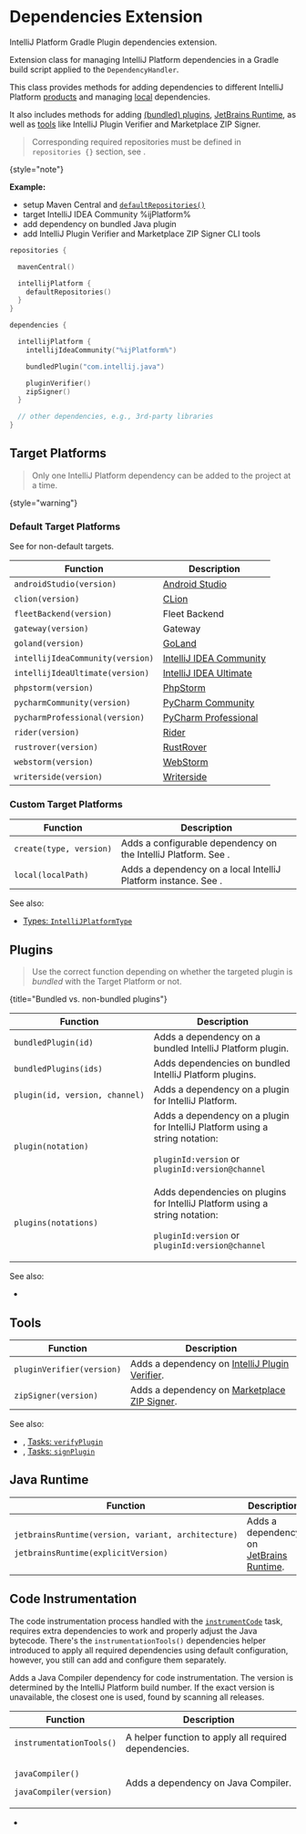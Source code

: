 <!-- Copyright 2000-2024 JetBrains s.r.o. and contributors. Use of this source code is governed by the Apache 2.0 license. -->

# Dependencies Extension

<link-summary>IntelliJ Platform Gradle Plugin dependencies extension.</link-summary>

<include from="tools_intellij_platform_gradle_plugin.md" element-id="EAP_Status"/>

Extension class for managing IntelliJ Platform dependencies in a Gradle build script applied to the `DependencyHandler`.

This class provides methods for adding dependencies to different IntelliJ Platform [products](#default-target-platforms) and managing [local](#custom-target-platforms) dependencies.

It also includes methods for adding [(bundled) plugins](#plugins), [JetBrains Runtime](#java-runtime), as well as [tools](#tools) like IntelliJ Plugin Verifier and Marketplace ZIP Signer.

> Corresponding required repositories must be defined in `repositories {}` section, see [](tools_intellij_platform_gradle_plugin_repositories_extension.md).
>
{style="note"}

**Example:**

- setup Maven Central and [`defaultRepositories()`](tools_intellij_platform_gradle_plugin_repositories_extension.md#default-repositories)
- target IntelliJ IDEA Community %ijPlatform%
- add dependency on bundled Java plugin
- add IntelliJ Plugin Verifier and Marketplace ZIP Signer CLI tools

```kotlin
repositories {

  mavenCentral()

  intellijPlatform {
    defaultRepositories()
  }
}

dependencies {

  intellijPlatform {
    intellijIdeaCommunity("%ijPlatform%")

    bundledPlugin("com.intellij.java")

    pluginVerifier()
    zipSigner()
  }

  // other dependencies, e.g., 3rd-party libraries
}
```

## Target Platforms

> Only one IntelliJ Platform dependency can be added to the project at a time.
>
{style="warning"}

### Default Target Platforms

See [](#custom-target-platforms) for non-default targets.

| Function                         | Description                                         |
|----------------------------------|-----------------------------------------------------|
| `androidStudio(version)`         | [Android Studio](android_studio.md)                 |
| `clion(version)`                 | [CLion](clion.md)                                   |
| `fleetBackend(version)`          | Fleet Backend                                       |
| `gateway(version)`               | Gateway                                             |
| `goland(version)`                | [GoLand](goland.md)                                 |
| `intellijIdeaCommunity(version)` | [IntelliJ IDEA Community](idea.md)                  |
| `intellijIdeaUltimate(version)`  | [IntelliJ IDEA Ultimate](idea_ultimate.md)          |
| `phpstorm(version)`              | [PhpStorm](phpstorm.md)                             |
| `pycharmCommunity(version)`      | [PyCharm Community](pycharm.md)                     |
| `pycharmProfessional(version)`   | [PyCharm Professional](pycharm.md)                  |
| `rider(version)`                 | [Rider](rider.md)                                   |
| `rustrover(version)`             | [RustRover](https://www.jetbrains.com/rust/)        |
| `webstorm(version)`              | [WebStorm](webstorm.md)                             |
| `writerside(version)`            | [Writerside](https://www.jetbrains.com/writerside/) |

### Custom Target Platforms

| Function                | Description                                                                                                                                |
|-------------------------|--------------------------------------------------------------------------------------------------------------------------------------------|
| `create(type, version)` | Adds a configurable dependency on the IntelliJ Platform. See [](tools_intellij_platform_gradle_plugin.md#dependenciesParametrizePlatform). |
| `local(localPath)`      | Adds a dependency on a local IntelliJ Platform instance. See [](tools_intellij_platform_gradle_plugin.md#dependenciesLocalPlatform).       |

See also:

- [Types: `IntelliJPlatformType`](tools_intellij_platform_gradle_plugin_types.md#IntelliJPlatformType)

## Plugins

> Use the correct function depending on whether the
targeted plugin is _bundled_ with the Target Platform or not.
>
{title="Bundled vs. non-bundled plugins"}

| Function                       | Description                                                                                                                         |
|--------------------------------|-------------------------------------------------------------------------------------------------------------------------------------|
| `bundledPlugin(id)`            | Adds a dependency on a bundled IntelliJ Platform plugin.                                                                            |
| `bundledPlugins(ids)`          | Adds dependencies on bundled IntelliJ Platform plugins.                                                                             |
| `plugin(id, version, channel)` | Adds a dependency on a plugin for IntelliJ Platform.                                                                                |
| `plugin(notation)`             | Adds a dependency on a plugin for IntelliJ Platform using a string notation:<p>`pluginId:version` or `pluginId:version@channel`</p> |
| `plugins(notations)`           | Adds dependencies on plugins for IntelliJ Platform using a string notation:<p>`pluginId:version` or `pluginId:version@channel`</p>  |

See also:

- [](plugin_dependencies.md)

## Tools

| Function                  | Description                                                                         |
|---------------------------|-------------------------------------------------------------------------------------|
| `pluginVerifier(version)` | Adds a dependency on [IntelliJ Plugin Verifier](verifying_plugin_compatibility.md). |
| `zipSigner(version)`      | Adds a dependency on [Marketplace ZIP Signer](plugin_signing.md).                   |

See also:

- [](verifying_plugin_compatibility.md), [Tasks: `verifyPlugin`](tools_intellij_platform_gradle_plugin_tasks.md#verifyPlugin)
- [](plugin_signing.md), [Tasks: `signPlugin`](tools_intellij_platform_gradle_plugin_tasks.md#signPlugin)

## Java Runtime

| Function                                                                                            | Description                                                                                                                   |
|-----------------------------------------------------------------------------------------------------|-------------------------------------------------------------------------------------------------------------------------------|
| <p>`jetbrainsRuntime(version, variant, architecture)`</p><p>`jetbrainsRuntime(explicitVersion)`</p> | Adds a dependency on [JetBrains Runtime](ide_development_instance.md#using-a-jetbrains-runtime-for-the-development-instance). |

## Code Instrumentation

The code instrumentation process handled with the [`instrumentCode`](tools_intellij_platform_gradle_plugin_tasks.md#instrumentCode) task, requires extra dependencies to work and properly adjust the Java bytecode.
There's the `instrumentationTools()` dependencies helper introduced to apply all required dependencies using default configuration, however, you still can add and configure them separately.

Adds a Java Compiler dependency for code instrumentation.
The version is determined by the IntelliJ Platform build number.
If the exact version is unavailable, the closest one is used, found by scanning all releases.

| Function                                              | Description                                           |
|-------------------------------------------------------|-------------------------------------------------------|
| <p>`instrumentationTools()`</p>                       | A helper function to apply all required dependencies. |
| <p>`javaCompiler()`</p><p>`javaCompiler(version)`</p> | Adds a dependency on Java Compiler.                   |

- [](tools_intellij_platform_gradle_plugin.md#code-instrumentation)

<include from="snippets.md" element-id="missingContent"/>
